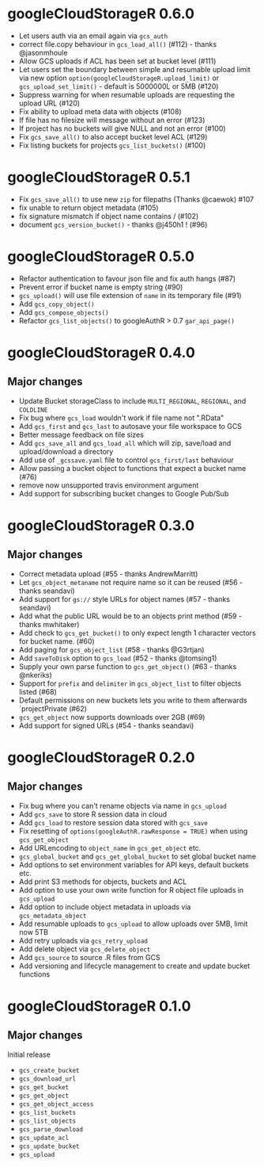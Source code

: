 # googleCloudStorageR 0.6.0

* Let users auth via an email again via `gcs_auth`
* correct file.copy behaviour in `gcs_load_all()` (#112) - thanks @jasonmhoule
* Allow GCS uploads if ACL has been set at bucket level (#111)
* Let users set the boundary between simple and resumable upload limit via new option `option(googleCloudStorageR.upload_limit)` or `gcs_upload_set_limit()` - default is 5000000L or 5MB (#120)
* Suppress warning for when resumable uploads are requesting the upload URL (#120)
* Fix ability to upload meta data with objects (#108)
* If file has no filesize will message without an error (#123)
* If project has no buckets will give NULL and not an error (#100)
* Fix `gcs_save_all()` to also accept bucket level ACL (#129)
* Fix listing buckets for projects `gcs_list_buckets()` (#100)

# googleCloudStorageR 0.5.1

* Fix `gcs_save_all()` to use new `zip` for filepaths (Thanks @caewok) #107
* fix unable to return object metadata (#105)
* fix signature mismatch if object name contains / (#102)
* document `gcs_version_bucket()` - thanks @j450h1 ! (#96)


# googleCloudStorageR 0.5.0

* Refactor authentication to favour json file and fix auth hangs (#87)
* Prevent error if bucket name is empty string (#90)
* `gcs_upload()` will use file extension of `name` in its temporary file (#91)
* Add `gcs_copy_object()`
* Add `gcs_compose_objects()`
* Refactor `gcs_list_objects()` to googleAuthR > 0.7 `gar_api_page()`

# googleCloudStorageR 0.4.0

## Major changes

* Update Bucket storageClass to include `MULTI_REGIONAL`, `REGIONAL`, and `COLDLINE`
* Fix bug where `gcs_load` wouldn't work if file name not ".RData"
* Add `gcs_first` and `gcs_last` to autosave your file workspace to GCS
* Better message feedback on file sizes
* Add `gcs_save_all` and `gcs_load_all` which will zip, save/load and upload/download a directory
* Add use of `_gcssave.yaml` file to control `gcs_first/last` behaviour
* Allow passing a bucket object to functions that expect a bucket name (#76)
* remove now unsupported travis environment argument
* Add support for subscribing bucket changes to Google Pub/Sub

# googleCloudStorageR 0.3.0

## Major changes

* Correct metadata upload (#55 - thanks AndrewMarritt)
* Let `gcs_object_metaname` not require name so it can be reused (#56 - thanks seandavi)
* Add support for `gs://` style URLs for object names (#57 - thanks seandavi)
* Add what the public URL would be to an objects print method (#59 - thanks mwhitaker)
* Add check to `gcs_get_bucket()` to only expect length 1 character vectors for bucket name. (#60)
* Add paging for `gcs_object_list` (#58 - thanks @G3rtjan)
* Add `saveToDisk` option to `gcs_load` (#52 - thanks @tomsing1)
* Supply your own parse function to `gcs_get_object()` (#63 - thanks @nkeriks)
* Support for `prefix` and `delimiter` in `gcs_object_list` to filter objects listed (#68)
* Default permissions on new buckets lets you write to them afterwards `projectPrivate (#62)
* `gcs_get_object` now supports downloads over 2GB (#69)
* Add support for signed URLs (#54 - thanks seandavi)

# googleCloudStorageR 0.2.0

## Major changes

* Fix bug where you can't rename objects via name in `gcs_upload`
* Add `gcs_save` to store R session data in cloud
* Add `gcs_load` to restore session data stored with `gcs_save`
* Fix resetting of `options(googleAuthR.rawResponse = TRUE)` when using `gcs_get_object`
* Add URLencoding to `object_name` in `gcs_get_object` etc.
* `gcs_global_bucket` and `gcs_get_global_bucket` to set global bucket name
* Add options to set environment variables for API keys, default buckets etc.
* Add print S3 methods for objects, buckets and ACL
* Add option to use your own write function for R object file uploads in `gcs_upload`
* Add option to include object metadata in uploads via `gcs_metadata_object`
* Add resumable uploads to `gcs_upload` to allow uploads over 5MB, limit now 5TB
* Add retry uploads via `gcs_retry_upload`
* Add delete object via `gcs_delete_object`
* Add `gcs_source` to source .R files from GCS
* Add versioning and lifecycle management to create and update bucket functions

# googleCloudStorageR 0.1.0

## Major changes

Initial release

* `gcs_create_bucket`
* `gcs_download_url`
* `gcs_get_bucket`
* `gcs_get_object`
* `gcs_get_object_access`
* `gcs_list_buckets`
* `gcs_list_objects`
* `gcs_parse_download`
* `gcs_update_acl`
* `gcs_update_bucket`
* `gcs_upload`




